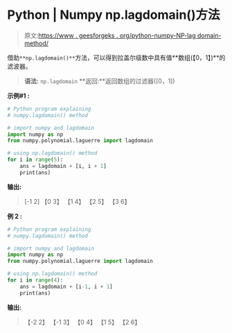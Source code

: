 # Python | Numpy np.lagdomain()方法

> 原文:[https://www . geesforgeks . org/python-numpy-NP-lag domain-method/](https://www.geeksforgeeks.org/python-numpy-np-lagdomain-method/)

借助`**np.lagdomain()**`方法，可以得到拉盖尔级数中具有值**数组(【0，1】)**的滤波器。

> **语法:** `np.lagdomain`
> **返回:**返回数组的过滤器([0，1])

**示例#1 :**

```py
# Python program explaining
# numpy.lagdomain() method 

# import numpy and lagdomain
import numpy as np
from numpy.polynomial.laguerre import lagdomain

# using np.lagdomain() method
for i in range(5):
    ans = lagdomain + [i, i + 1]
    print(ans)
```

**输出:**

> [-1 2]
> 【0 3】
> 【1 4】
> 【2 5】
> 【3 6】

**例 2 :**

```py
# Python program explaining
# numpy.lagdomain() method 

# import numpy and lagdomain
import numpy as np
from numpy.polynomial.laguerre import lagdomain

# using np.lagdomain() method
for i in range(4):
    ans = lagdomain + [i-1, i + 1]
    print(ans)
```

**输出:**

> 【-2 2】
> 【-1 3】
> 【0 4】
> 【1 5】
> 【2 6】